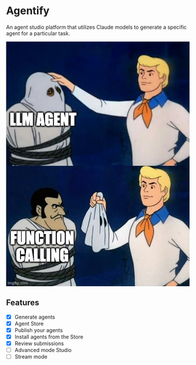 # Agentify

An agent studio platform that utilizes Claude models to generate a specific agent for a particular task.

![meme](/meme.jpg)

## Features

- [x] Generate agents
- [x] Agent Store
- [x] Publish your agents
- [x] Install agents from the Store
- [x] Review submissions
- [ ] Advanced mode Studio
- [ ] Stream mode
